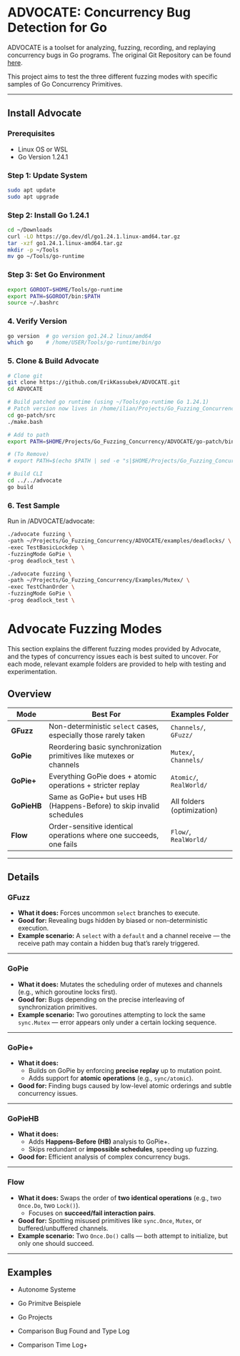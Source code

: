 # ADVOCATE: Concurrency Bug Detection for Go

ADVOCATE is a toolset for analyzing, fuzzing, recording, and replaying concurrency bugs in Go programs. The original Git Repository can be found [here](https://github.com/ErikKassubek/ADVOCATE).

This project aims to test the three different fuzzing modes with specific samples of Go Concurrency Primitives.

---

## Install Advocate
### Prerequisites
- Linux OS or WSL
- Go Version 1.24.1

### Step 1: Update System

```bash
sudo apt update
sudo apt upgrade
```


### Step 2: Install Go 1.24.1
```bash
cd ~/Downloads 
curl -LO https://go.dev/dl/go1.24.1.linux-amd64.tar.gz
tar -xzf go1.24.1.linux-amd64.tar.gz
mkdir -p ~/Tools
mv go ~/Tools/go-runtime
```


### Step 3: Set Go Environment
```bash
export GOROOT=$HOME/Tools/go-runtime
export PATH=$GOROOT/bin:$PATH
source ~/.bashrc
```


### 4. Verify Version
```bash
go version  # go version go1.24.2 linux/amd64
which go    # /home/USER/Tools/go-runtime/bin/go
```

### 5. Clone & Build Advocate
```bash
# Clone git
git clone https://github.com/ErikKassubek/ADVOCATE.git
cd ADVOCATE

# Build patched go runtime (using ~/Tools/go-runtime Go 1.24.1)
# Patch version now lives in /home/ilian/Projects/Go_Fuzzing_Concurrency/ADVOCATE/go-patch/bin/go
cd go-patch/src
./make.bash

# Add to path
export PATH=$HOME/Projects/Go_Fuzzing_Concurrency/ADVOCATE/go-patch/bin:$PATH

# (To Remove)
# export PATH=$(echo $PATH | sed -e "s|$HOME/Projects/Go_Fuzzing_Concurrency/ADVOCATE/go-patch/bin:||") 

# Build CLI
cd ../../advocate
go build
```


### 6. Test Sample
Run in /ADVOCATE/advocate:
```bash
./advocate fuzzing \
-path ~/Projects/Go_Fuzzing_Concurrency/ADVOCATE/examples/deadlocks/ \
-exec TestBasicLockdep \
-fuzzingMode GoPie \
-prog deadlock_test \
```

```bash
./advocate fuzzing \
-path ~/Projects/Go_Fuzzing_Concurrency/Examples/Mutex/ \
-exec TestChanOrder \
-fuzzingMode GoPie \
-prog deadlock_test \
```

# Advocate Fuzzing Modes

This section explains the different fuzzing modes provided by Advocate, and the types of concurrency issues each is best suited to uncover. For each mode, relevant example folders are provided to help with testing and experimentation.

## Overview

| Mode       | Best For                                                              | Examples Folder        |
|------------|-----------------------------------------------------------------------|------------------------|
| **GFuzz**  | Non-deterministic `select` cases, especially those rarely taken       | `Channels/`, `GFuzz/` |
| **GoPie**  | Reordering basic synchronization primitives like mutexes or channels  | `Mutex/`, `Channels/` |
| **GoPie+** | Everything GoPie does + atomic operations + stricter replay           | `Atomic/`, `RealWorld/` |
| **GoPieHB**| Same as GoPie+ but uses HB (Happens-Before) to skip invalid schedules | All folders (optimization) |
| **Flow**   | Order-sensitive identical operations where one succeeds, one fails    | `Flow/`, `RealWorld/` |

---

## Details

### GFuzz
- **What it does:** Forces uncommon `select` branches to execute.
- **Good for:** Revealing bugs hidden by biased or non-deterministic execution.
- **Example scenario:** A `select` with a `default` and a channel receive — the receive path may contain a hidden bug that’s rarely triggered.

---

### GoPie
- **What it does:** Mutates the scheduling order of mutexes and channels (e.g., which goroutine locks first).
- **Good for:** Bugs depending on the precise interleaving of synchronization primitives.
- **Example scenario:** Two goroutines attempting to lock the same `sync.Mutex` — error appears only under a certain locking sequence.

---

### GoPie+
- **What it does:** 
  - Builds on GoPie by enforcing **precise replay** up to mutation point.
  - Adds support for **atomic operations** (e.g., `sync/atomic`).
- **Good for:** Finding bugs caused by low-level atomic orderings and subtle concurrency issues.

---

### GoPieHB
- **What it does:** 
  - Adds **Happens-Before (HB)** analysis to GoPie+.
  - Skips redundant or **impossible schedules**, speeding up fuzzing.
- **Good for:** Efficient analysis of complex concurrency bugs.

---

### Flow
- **What it does:** Swaps the order of **two identical operations** (e.g., two `Once.Do`, two `Lock()`).
  - Focuses on **succeed/fail interaction pairs**.
- **Good for:** Spotting misused primitives like `sync.Once`, `Mutex`, or buffered/unbuffered channels.
- **Example scenario:** Two `Once.Do()` calls — both attempt to initialize, but only one should succeed.

---

## Examples
- Autonome Systeme
- Go Primitve Beispiele
- Go Projects

- Comparison Bug Found and Type Log
- Comparison Time Log+